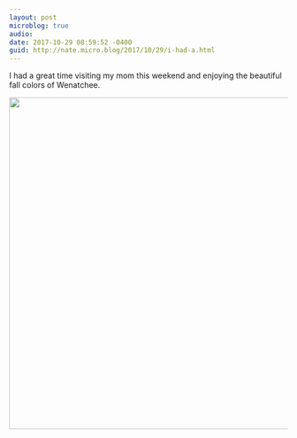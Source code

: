 ```yaml
---
layout: post
microblog: true
audio: 
date: 2017-10-29 08:59:52 -0400
guid: http://nate.micro.blog/2017/10/29/i-had-a.html
---
```

I had a great time visiting my mom this weekend and enjoying the beautiful fall colors of Wenatchee. 

<img src="http://nate.micro.blog/uploads/2017/208909d23c.jpg" width="600" height="599" />
